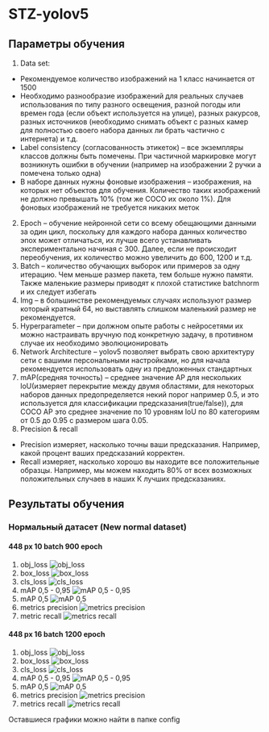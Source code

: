 # STZ-yolov5
## Параметры обучения
1.	Data set:
  + Рекомендуемое количество изображений на 1 класс начинается от 1500
  + Необходимо разнообразие изображений для реальных случаев использования по типу разного освещения, разной погоды или времен года (если объект используется на улице), разных ракурсов, разных источников (необходимо снимать объект с разных камер для полностью своего набора данных ли брать частично с интернета) и т.д.
  + Label consistency (согласованность этикеток) – все экземпляры классов должны быть помечены. При частичной маркировке могут возникнуть ошибки в обучении (например на изображении 2 ручки а помечена только одна)
  + В наборе данных нужны фоновые изображения – изображения, на которых нет объектов для обучения. Количество таких изображений не должно превышать 10% (том же COCO их около 1%). Для фоновых изображений не требуется никаких меток
2.	Epoch – обучение нейронной сети со всему обещающими данными за один цикл, поскольку для каждого набора данных количество эпох может отличаться, их лучше всего устанавливать экспериментально начиная с 300. Далее, если не происходит переобучения, их количество можно увеличить до 600, 1200 и т.д.
3.	Batch – количество обучающих выборок или примеров за одну итерацию. Чем меньше размер пакета, тем больше нужно памяти. Также маленькие размеры приводят к плохой статистике batchnorm и их следует избегать 
4.	Img – в большинстве рекомендуемых случаях используют размер который кратный 64, но выставлять слишком маленький размер не рекомендуется.
5.	Hyperparameter – при должном опыте работы с нейросетями их можно настраивать вручную под конкретную задачу, в противном случае их необходимо эволюционировать 
6.	Network Architecture – yolov5 позволяет выбрать свою архитектуру сети с вашими персональными настройками, но для начала рекомендуется использовать одну из предложенных стандартных 
7.	mAP(средняя точность) – среднее значение AP для нескольких loU(измеряет перекрытие между двумя областями, для некоторых наборов данных предопределяется некий порог например 0.5, и это используется для классификации предсказания(true/false)), для COCO AP это среднее значение по 10 уровням loU по 80 категориям от 0.5 до 0.95 с размером шага 0.05.
8.	Precision & recall
  + Precision измеряет, насколько точны ваши предсказания. Например, какой процент ваших предсказаний корректен.
  + Recall измеряет, насколько хорошо вы находите все положительные образцы. Например, мы можем находить 80% от всех возможных положительных случаев в наших К лучших предсказаниях.

## Результаты обучения
### Нормальный датасет (New normal dataset)
#### 448 px 10 batch 900 epoch
1. obj_loss
![obj_loss](https://user-images.githubusercontent.com/86681516/162638034-56d4a3ce-8af0-4137-8954-c1b750eef164.png)
2. box_loss
![box_loss](https://user-images.githubusercontent.com/86681516/162638028-302fb1c2-8c9d-4f86-8de8-2f601f3bb85f.png)
3. cls_loss
![cls_loss](https://user-images.githubusercontent.com/86681516/162638029-f41e8b20-ff6e-4538-a062-aa7e98440d34.png)
4. mAP 0,5 - 0,95
![mAP 0,5 - 0,95](https://user-images.githubusercontent.com/86681516/162638030-2f5cc349-2d46-4298-96eb-1c4a658775e8.png)
5. mAP 0,5
![mAP 0,5](https://user-images.githubusercontent.com/86681516/162638031-11e71142-d76b-4233-a4fd-1b6518c9509e.png)
6. metrics precision
![metrics precision](https://user-images.githubusercontent.com/86681516/162638032-f361c80e-aa5f-4847-ad2c-da370e8ef792.png)
7. metric recall
![metrics recall](https://user-images.githubusercontent.com/86681516/162638228-ec1a4d31-45aa-44fd-8979-e4db6a9f550b.png)

#### 448 px 16 batch 1200 epoch
1. obj_loss
![obj_loss](https://user-images.githubusercontent.com/86681516/162638151-fd457d8b-4892-43e8-955d-28aa8aa1fa06.png)
2. box_loss
![box_loss](https://user-images.githubusercontent.com/86681516/162638153-83770b95-e61c-4311-ab3e-e505e2be2562.png)
3. cls_loss
![cls_loss](https://user-images.githubusercontent.com/86681516/162638154-caac6aa3-1b0c-48da-a44f-e8d765ff8a19.png)
4. mAP 0,5 - 0,95
![mAP 0,5 - 0,95](https://user-images.githubusercontent.com/86681516/162638155-2b163c29-e5bb-4ca7-ad90-4ca7f6ff66bc.png)
5. mAP 0,5
![mAP 0,5](https://user-images.githubusercontent.com/86681516/162638156-a7cf1c83-8262-4f18-9ede-ddbf5773a5f0.png)
6. metrics precision
![metrics precision](https://user-images.githubusercontent.com/86681516/162638158-09f44350-866b-4731-8dbc-126d4592c381.png)
7. metrics recall
![metrics recall](https://user-images.githubusercontent.com/86681516/162638160-e9f20283-a3b1-4ac2-977a-b22df779536d.png)

Оставшиеся графики можно найти в папке config
